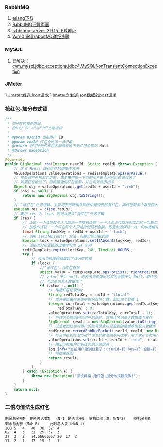 ### RabbitMQ
1. [erlang下载](https://github.com/erlang/otp/releases/tag/OTP-24.3.3)
2. [RabbitMQ下载页面](https://www.rabbitmq.com/install-windows.html)
3. [rabbitmq-server-3.9.15 下载地址](https://github.com/rabbitmq/rabbitmq-server/releases/download/v3.9.15/rabbitmq-server-3.9.15.exe)
4. [Win10 安装rabbitMQ详细步骤](https://blog.csdn.net/qq_39915083/article/details/107034747)



### MySQL


1. [已解决：com.mysql.jdbc.exceptions.jdbc4.MySQLNonTransientConnectionException](https://blog.csdn.net/ray2580/article/details/106863659)


### JMeter
1.[Jmeter发送Json请求](https://www.cnblogs.com/testway/p/9448851.html)
1.[jmeter之发送json数据的post请求](https://www.jianshu.com/p/20fac18f478f)


### 抢红包-加分布式锁

```java
/**
 * 加分布式锁的情况
 * 抢红包-分“点”与“抢”处理逻辑
 *
 * @param userId 当前用户 ID
 * @param redId 红包全局唯一标识串
 * @return 返回抢到的红包金额或者抢不到红包金额的 Null
 * @throws Exception
 */
@Override
public BigDecimal rob(Integer userId, String redId) throws Exception {
    // 定义 Redis 操作组件的值操作方法
    ValueOperations valueOperations = redisTemplate.opsForValue();
    // 在处理用户抢红包之前，需要先判断一下当前用户是否已经抢过该红包了
    // 如果已经抢过了，则直接返回红包金额，并在前端显示出来
    Object obj = valueOperations.get(redId + userId + ":rob");
    if (obj != null) {
        return new BigDecimal(obj.toString());
    }
    // “点红包”业务逻辑，主要用于判断缓存系统中是否仍然有红包，即红包剩余个数是否大于 0
    Boolean res = click(redId);
    // 表示 res 为 true，则可以进入“拆红包”业务逻辑
    if (res) {
        // 上锁:一个红包每个人只能抢一次随机金额；一个人每次只能抢到红包的一次随机金额  即要永远保证 1对1 的关系
        // 加分布式锁：一个红包每个人只能抢到随机金额。即要永远保证一对一的构造缓存中的 Key（加入userId）
        final String lockKey = redId + userId + "-lock";
        // 调用 serIfAbsent() 方法，间接实现分布式锁
        Boolean lock = valueOperations.setIfAbsent(lockKey, redId);
        // 设定改分布式锁的过期时间为 24 小时
        redisTemplate.expire(lockKey, 24L, TimeUnit.HOURS);
        try {
            // 表示当前线程获取到了该分布式锁
            if (lock) {
                //"抢红包"-且红包有钱
                Object value = redisTemplate.opsForList().rightPop(redId);
                // value 不为 null，则表示当前弹出的红包金额不为 Null，即红包金额不为0，进而表示当前用户抢到了一个红包了，则可以进入后续的更新缓存
                // 与记录信息入数据库了
                if (value != null) {
                    // 构造红包记录Key
                    String redTotalKey = redId + ":total";
                    // 首先更新缓存系统中剩余红包个数，即红包个数减 1
                    Integer currTotal = valueOperations.get(redTotalKey) != null ? (Integer) valueOperations.get(
                        redTotalKey) : 0;
                    valueOperations.set(redTotalKey, currTotal - 1);
                    // 将红包金额返回给用户的同时，将抢红包记录入数据库与缓存
                    BigDecimal result = new BigDecimal(value.toString()).divide(new BigDecimal(100));
                    // 记录抢到红包时用户的账号信息以及抢到的金额等信息入数据库
                    redService.recordRobRedPacket(userId, redId, new BigDecimal(value.toString()));
                    // 将当前抢到红包的用户信息放置进缓存系统中，用于表示当前用户已经抢过红包了
                    valueOperations.set(redId + userId + ":rob", result, 24L, TimeUnit.HOURS);
                    // 输出当前用户抢到红包的记录信息
                    log.info("当前用户抢到红包了：userId={} key={} 金额={} ", userId, redId, result);
                    // 将结果返回
                    return result;
                }
            }
        } catch (Exception e) {
            throw new Exception("系统异常-抢红包-加分布式锁失败!");
        }
    }
    return null;
}
```



### 二倍均值法生成红包

```
剩余总金额M	剩余总人数N	（N-1）是否大于0	随机区间（0，M/N*2）	随机金额R	剩余总金额（M=M-R）	此时总人数（N=N-1)
100	5	4	40	38	62	4
62	4	3	31	25	37	3
37	3	2	24.66666667	20	17	2
17	2	1	17	15	2	1

```
